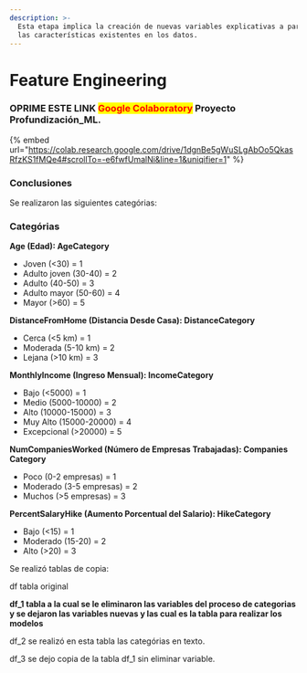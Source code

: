 ```yaml
---
description: >-
  Esta etapa implica la creación de nuevas variables explicativas a partir de
  las características existentes en los datos.
---
```


# Feature Engineering

### OPRIME ESTE LINK <mark style="color:red;">Google Colaboratory</mark> Proyecto Profundización\_ML.

{% embed url="https://colab.research.google.com/drive/1dgnBe5gWuSLgAbOo5QkasRfzKS1fMQe4#scrollTo=-e6fwfUmalNi&line=1&uniqifier=1" %}

### Conclusiones

Se realizaron las siguientes categórias:

### Categórias

**Age (Edad): AgeCategory**

* Joven (<30) = 1
* Adulto joven (30-40) = 2
* Adulto (40-50) = 3
* Adulto mayor (50-60) = 4
* Mayor (>60) = 5

**DistanceFromHome (Distancia Desde Casa): DistanceCategory**

* Cerca (<5 km) = 1
* Moderada (5-10 km) = 2
* Lejana (>10 km) = 3

**MonthlyIncome (Ingreso Mensual): IncomeCategory**

* Bajo (<5000) = 1
* Medio (5000-10000) = 2
* Alto (10000-15000) = 3
* Muy Alto (15000-20000) = 4
* Excepcional (>20000) = 5

**NumCompaniesWorked (Número de Empresas Trabajadas): Companies Category**

* Poco (0-2 empresas) = 1
* Moderado (3-5 empresas) = 2
* Muchos (>5 empresas) = 3

**PercentSalaryHike (Aumento Porcentual del Salario): HikeCategory**

* Bajo (<15) = 1
* Moderado (15-20) = 2
* Alto (>20) = 3

&#x20;Se realizó tablas de copia:

df tabla original

**df\_1 tabla a la cual se le eliminaron las variables del proceso de categorias y se dejaron las variables nuevas y las cual es la tabla para realizar los modelos**

df\_2 se realizó en esta tabla las categórias en texto.

df\_3 se dejo copia de la tabla df\_1 sin eliminar variable.

